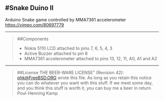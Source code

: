 #Snake Duino II
--------------

Arduino Snake game controlled by MMA7361 accelerometer
https://vimeo.com/80697779

-----------
>##Components
> - Nokia 5110 LCD attached to pins 7, 6, 5, 4, 3
> - Active Buzzer attached to pin 8
> - MMA7361 accelerometer attached to pins 13, 12, 11, A0, A1 and A2

--------

>##License
>THE BEER-WARE LICENSE" (Revision 42):
>[phk@FreeBSD.ORG]() wrote this file. As long as you retain this notice you
>can do whatever you want with this stuff. If we meet some day, and you think
>this stuff is worth it, you can buy me a beer in return Poul-Henning Kamp